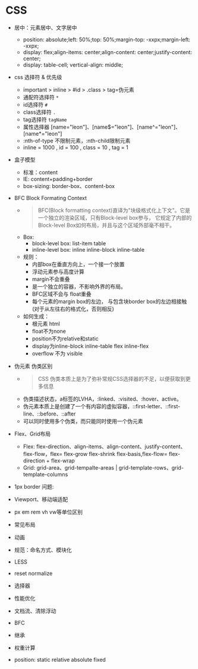 # CSS
- 居中：元素居中、文字居中
    - position: absolute;left: 50%;top: 50%;margin-top: -xxpx;margin-left: -xxpx;
    - display: flex;align-items: center;align-content: center;justify-content: center;
    - display: table-cell; vertical-align: middle;

- css 选择符 & 优先级
    - important > inline > #id > .class > tag=伪元素
    - 通配符选择符 `*`
    - id选择符 `#`
    - class选择符 `.`
    - tag选择符 `tagName`
    - 属性选择器 [name="leon"]、[name$="leon"]、[name^="leon"]、[name*="leon"]
    - :nth-of-type 不限制元素，:nth-child限制元素
    - inline = 1000 , id = 100 , class = 10 , tag = 1

- 盒子模型
    - 标准：content
    - IE: content+padding+border
    - box-sizing: border-box、content-box
- BFC Block Formating Context
    - > BFC(Block formatting context)直译为"块级格式化上下文"。它是一个独立的渲染区域，只有Block-level box参与， 它规定了内部的Block-level Box如何布局，并且与这个区域外部毫不相干。
    - Box:
        - block-level box: list-item table
        - inline-level box: inline inline-block inline-table
    -  规则：
        -  内部box在垂直方向上，一个接一个放置
        -  浮动元素参与高度计算
        -  margin不会重叠
        -  是一个独立的容器，不影响外界的布局。
        -  BFC区域不会与 float重叠
        -  每个元素的margin box的左边， 与包含块border box的左边相接触(对于从左往右的格式化，否则相反)
    - 如何生成：
        - 根元素 html
        - float不为none
        - position不为relative和static
        - display为inline-block inline-table flex inline-flex
        - overflow 不为 visible

- 伪元素 伪类区别
    - > CSS 伪类本质上是为了弥补常规CSS选择器的不足，以便获取到更多信息
    - 伪类描述状态，a标签的LVHA，:linked、:visited、:hover、active。
    - 伪元素本质上是创建了一个有内容的虚拟容器，::first-letter、::first-line、::before、::after
    - 可以同时使用多个伪类，而只能同时使用一个伪元素

- Flex、Grid布局
    - Flex: flex-direction、align-items、align-content、justify-content、flex-flow，flex= flex-grow flex-shrink flex-basis,flex-flow= flex-direction + flex-wrap
    - Grid: grid-area、grid-tempalte-areas | grid-template-rows、grid-template-columns

- 1px border 问题:
- Viewport、移动端适配
- px em rem vh vw等单位区别
- 常见布局
- 动画
- 规范：命名方式、模块化
- LESS
- reset normalize
- 选择器
- 性能优化
- 文档流、清除浮动
- BFC
- 继承
- 权重计算
- position: static relative absolute fixed
